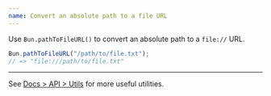 ```yaml
---
name: Convert an absolute path to a file URL
---
```


Use `Bun.pathToFileURL()` to convert an absolute path to a `file://` URL.

```ts
Bun.pathToFileURL("/path/to/file.txt");
// => "file:///path/to/file.txt"
```

---

See [Docs > API > Utils](https://bun.sh/docs/api/utils) for more useful utilities.
